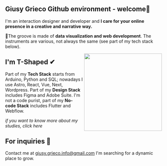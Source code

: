 ## Giusy Grieco Github environment - welcome👾 

I'm an interaction designer and developer and **I care for your online presence in a creative and narrative way.**


🎷The groove is made of **data visualization and web development**. 
The instruments are various, not always the same (see part of my tech stack below).

  
<img align="right" height="250" src = "https://media.giphy.com/media/ZZeTlQ2b2eoa4MbehI/giphy.gif">

 
## I'm T-Shaped ✔
Part of my **Tech Stack** starts from Arduino, Python and SQL; nowadays I use Astro, React, Vue, Next, Wordpress. 
Part of my **Design Stack** includes Figma and Adobe Suite.
I'm not a code purist, part of my **No-code Stack** includes Flutter and Webflow.

*if you want to know more about my studies, click here*


## For inquiries 🔭
Contact me at giusy.grieco.info@gmail.com
I'm searching for a dynamic place to grow.
